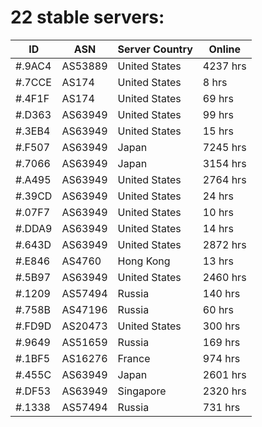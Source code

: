 # 22 stable servers:

| ID | ASN | Server Country | Online |
| ------ | ------ | ------ | ------ |
| #.9AC4 | AS53889 | United States | 4237 hrs |
| #.7CCE | AS174 | United States | 8 hrs |
| #.4F1F | AS174 | United States | 69 hrs |
| #.D363 | AS63949 | United States | 99 hrs |
| #.3EB4 | AS63949 | United States | 15 hrs |
| #.F507 | AS63949 | Japan | 7245 hrs |
| #.7066 | AS63949 | Japan | 3154 hrs |
| #.A495 | AS63949 | United States | 2764 hrs |
| #.39CD | AS63949 | United States | 24 hrs |
| #.07F7 | AS63949 | United States | 10 hrs |
| #.DDA9 | AS63949 | United States | 14 hrs |
| #.643D | AS63949 | United States | 2872 hrs |
| #.E846 | AS4760 | Hong Kong | 13 hrs |
| #.5B97 | AS63949 | United States | 2460 hrs |
| #.1209 | AS57494 | Russia | 140 hrs |
| #.758B | AS47196 | Russia | 60 hrs |
| #.FD9D | AS20473 | United States | 300 hrs |
| #.9649 | AS51659 | Russia | 169 hrs |
| #.1BF5 | AS16276 | France | 974 hrs |
| #.455C | AS63949 | Japan | 2601 hrs |
| #.DF53 | AS63949 | Singapore | 2320 hrs |
| #.1338 | AS57494 | Russia | 731 hrs |

